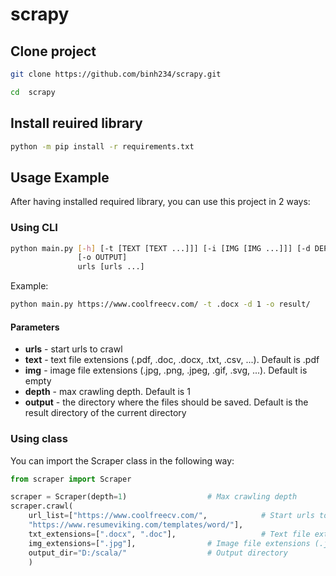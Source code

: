 # scrapy

## Clone project
```bash
git clone https://github.com/binh234/scrapy.git

cd  scrapy
```

## Install reuired library
```bash
python -m pip install -r requirements.txt
```

## Usage Example
After having installed required library, you can use this project in 2 ways:

### Using CLI
```bash
python main.py [-h] [-t [TEXT [TEXT ...]]] [-i [IMG [IMG ...]]] [-d DEPTH]
               [-o OUTPUT]
               urls [urls ...]
```

Example:
```bash
python main.py https://www.coolfreecv.com/ -t .docx -d 1 -o result/
```
#### Parameters

<ul>
<li><b>urls</b> - start urls to crawl</li>
<li><b>text</b> - text file extensions (.pdf, .doc, .docx, .txt, .csv, ...). Default is .pdf</li>
<li><b>img</b> - image file extensions (.jpg, .png, .jpeg, .gif, .svg, ...). Default is empty</li>
<li><b>depth</b> - max crawling depth. Default is 1</li>
<li><b>output</b> - the directory where the files should be saved. Default is the <italic>result</italic> directory of the current directory  </li>
</ul>

### Using class
You can import the Scraper class in the following way:
```python
from scraper import Scraper

scraper = Scraper(depth=1)					# Max crawling depth
scraper.crawl(
	url_list=["https://www.coolfreecv.com/", 	        # Start urls to crawl
	"https://www.resumeviking.com/templates/word/"], 
	txt_extensions=[".docx", ".doc"],	                # Text file extensions (.pdf, .docx, ...)
	img_extensions=[".jpg"],				# Image file extensions (.jpg, .png, ...)
	output_dir="D:/scala/"					# Output directory
	)
```
